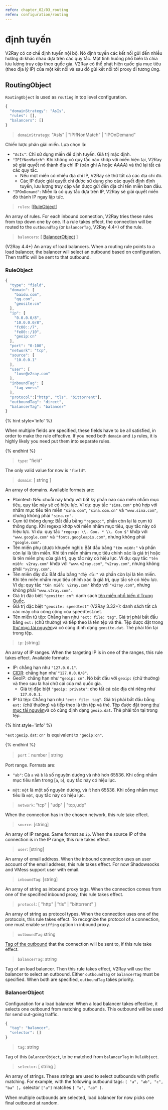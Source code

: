 ```yaml
---
refcn: chapter_02/03_routing
refen: configuration/routing
---
```

# định tuyến

V2Ray có cơ chế định tuyến nội bộ. Nó định tuyến các kết nối gửi đến nhiều hướng đi khác nhau dựa trên các quy tắc. Một tình huống phổ biến là chia lưu lượng truy cập theo quốc gia. V2Ray có thể phát hiện quốc gia mục tiêu (theo địa lý IP) của một kết nối và sau đó gửi kết nối tới proxy đi tương ứng.

## RoutingObject

`RoutingObject` is used as `routing` in top level configuration.

```javascript
{
  "domainStrategy": "AsIs",
  "rules": [],
  "balancers": []
}
```

> `domainStrategy`: "AsIs" | "IPIfNonMatch" | "IPOnDemand"

Chiến lược phân giải miền. Lựa chọn là:

* `"AsIs"`: Chỉ sử dụng miền để định tuyến. Giá trị mặc định.
* `"IPIfNonMatch"`: Khi không có quy tắc nào khớp với miền hiện tại, V2Ray sẽ giải quyết nó thành địa chỉ IP (bản ghi A hoặc AAAA) và thử lại tất cả các quy tắc. 
  * Nếu một miền có nhiều địa chỉ IP, V2Ray sẽ thử tất cả các địa chỉ đó.
  * Các IP được giải quyết chỉ được sử dụng cho các quyết định định tuyến, lưu lượng truy cập vẫn được gửi đến địa chỉ tên miền ban đầu.
* `"IPOnDemand"`: Miễn là có quy tắc dựa trên IP, V2Ray sẽ giải quyết miền đó thành IP ngay lập tức.

> `rules`: \[[RuleObject](#ruleobject)\]

An array of rules. For each inbound connection, V2Ray tries these rules from top down one by one. If a rule takes effect, the connection will be routed to the `outboundTag` (or `balancerTag`, V2Ray 4.4+) of the rule.

> `balancers`: \[ [BalancerObject](#balancerobject) \]

(V2Ray 4.4+) An array of load balancers. When a routing rule points to a load balancer, the balancer will select an outbound based on configuration. Then traffic will be sent to that outbound.

### RuleObject

```javascript
{
  "type": "field",
  "domain": [
    "baidu.com",
    "qq.com",
    "geosite:cn"
  ],
  "ip": [
    "0.0.0.0/8",
    "10.0.0.0/8",
    "fc00::/7",
    "fe80::/10",
    "geoip:cn"
  ],
  "port": "0-100",
  "network": "tcp",
  "source": [
    "10.0.0.1"
  ],
  "user": [
    "love@v2ray.com"
  ],
  "inboundTag": [
    "tag-vmess"
  ],
  "protocol":["http", "tls", "bittorrent"],
  "outboundTag": "direct",
  "balancerTag": "balancer"
}
```

{% hint style='info' %}

When multiple fields are specified, these fields have to be all satisfied, in order to make the rule effective. If you need both `domain` and `ip` rules, it is highly likely you need put them into separate rules.

{% endhint %}

> `type`: "field"

The only valid value for now is `"field"`.

> `domain`: \[ string \]

An array of domains. Available formats are:

* Plaintext: Nếu chuỗi này khớp với bất kỳ phần nào của miền nhắm mục tiêu, quy tắc này sẽ có hiệu lực. Ví dụ: quy tắc `"sina.com"` phù hợp với nhắm mục tiêu tên miền `"sina.com"`, `"sina.com.cn"` và `"www.sina.com"`, nhưng không phải `"sina.cn"`.
* Cụm từ thông dụng: Bắt đầu bằng `"regexp:"`, phần còn lại là cụm từ thông dụng. Khi regexp khớp với miền nhắm mục tiêu, quy tắc này có hiệu lực. Ví dụ: quy tắc `"regexp: \\. Goo. * \\. Com $"` khớp với `"www.google.com"` và `"fonts.googleapis.com"`, nhưng không phải `"google.com"`.
* Tên miền phụ (được khuyến nghị): Bắt đầu bằng `"tên miền:"` và phần còn lại là tên miền. Khi tên miền nhắm mục tiêu chính xác là giá trị hoặc là tên miền phụ của giá trị, quy tắc này có hiệu lực. Ví dụ: quy tắc `"tên miền: v2ray.com"` khớp với `"www.v2ray.com"`, `"v2ray.com"`, nhưng không phải `"xv2ray.com"`.
* Tên miền đầy đủ: Bắt đầu bằng `"đầy đủ:"` và phần còn lại là tên miền. Khi tên miền nhắm mục tiêu chính xác là giá trị, quy tắc sẽ có hiệu lực. Ví dụ: quy tắc `"tên miền: v2ray.com"` khớp với `"v2ray.com"`, nhưng không phải `"www.v2ray.com"`.
* Giá trị đặc biệt `"geosite: cn"`: danh sách [tên miền phổ biến ở Trung Quốc](https://www.v2ray.com/links/chinasites/).
* Giá trị đặc biệt `"geosite: speedtest"` (V2Ray 3.32+): danh sách tất cả các máy chủ công cộng của speedtest.net.
* Tên miền từ tệp: Chẳng hạn như `"ext: file: tag"`. Giá trị phải bắt đầu bằng `ext:` (chữ thường) và tiếp theo là tên tệp và thẻ. Tệp được đặt trong [thư mục tài nguyên](env.md#location-of-v2ray-asset)và có cùng định dạng `geosite.dat`. Thẻ phải tồn tại trong tệp.

> `ip`: \[string\]

An array of IP ranges. When the targeting IP is in one of the ranges, this rule takes effect. Available formats:

* IP: chẳng hạn như `"127.0.0.1"`.
* [CIDR](https://en.wikipedia.org/wiki/Classless_Inter-Domain_Routing): chẳng hạn như `"127.0.0.0/8"`.
* GeoIP: chẳng hạn như `"geoip: cn"`. Nó bắt đầu với `geoip:` (chữ thường) và theo sau là hai chữ cái của mã quốc gia. 
  * Giá trị đặc biệt `"geoip: private"`: cho tất cả các địa chỉ riêng như `127.0.0.1`.
* IP từ tệp: Chẳng hạn như `"ext: file: tag"`. Giá trị phải bắt đầu bằng `ext:` (chữ thường) và tiếp theo là tên tệp và thẻ. Tệp được đặt trong [thư mục tài nguyên](env.md#location-of-v2ray-asset)và có cùng định dạng `geoip.dat`. Thẻ phải tồn tại trong tệp.

{% hint style='info' %}

`"ext:geoip.dat:cn"` is equivalent to `"geoip:cn"`.

{% endhint %}

> `port`：number | string

Port range. Formats are:

* `"ab"`: Cả `a` và `b` là số nguyên dương và nhỏ hơn 65536. Khi cổng nhắm mục tiêu nằm trong [`a`, `b`), quy tắc này có hiệu lực.

* `một`: `một` là một số nguyên dương, và ít hơn 65536. Khi cổng nhắm mục tiêu là `một`, quy tắc này có hiệu lực.

> `network`: "tcp" | "udp" | "tcp,udp"

When the connection has in the chosen network, this rule take effect.

> `source`: \[string\]

An array of IP ranges. Same format as `ip`. When the source IP of the connection is in the IP range, this rule takes effect.

> `user`: \[string\]

An array of email address. When the inbound connection uses an user account of the email address, this rule takes effect. For now Shadowsocks and VMess support user with email.

> `inboundTag`: \[string\]

An array of string as inbound proxy tags. When the connection comes from one of the specified inbound proxy, this rule takes effect.

> `protocol`: \[ "http" | "tls" | "bittorrent" \]

An array of string as protocol types. When the connection uses one of the protocols, this rule takes effect. To recognize the protocol of a connection, one must enable `sniffing` option in inbound proxy.

> `outboundTag` string

[Tag of the outbound](protocols.md) that the connection will be sent to, if this rule take effect.

> `balancerTag`: string

Tag of an load balancer. Then this rule takes effect, V2Ray will use the balancer to select an outbound. Either `outboundTag` or `balancerTag` must be specified. When both are specified, `outboundTag` takes priority.

### BalancerObject

Configuration for a load balancer. When a load balancer takes effective, it selects one outbound from matching outbounds. This outbound will be used for send out-going traffic.

```javascript
{
  "tag": "balancer",
  "selector": []
}
```

> `tag`: string

Tag of this `BalancerObject`, to be matched from `balancerTag` in `RuleObject`.

> `selector`: \[ string \]

An array of strings. These strings are used to select outbounds with prefix matching. For example, with the following outbound tags: `[ "a", "ab", "c", "ba" ]`，selector `["a"]` matches `[ "a", "ab" ]`.

When multiple outbounds are selected, load balancer for now picks one final outbound at random.